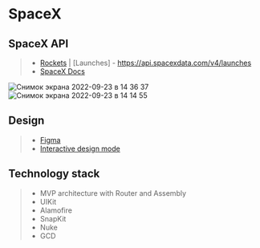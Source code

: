 # SpaceX
## SpaceX API
> - [Rockets](https://api.spacexdata.com/v4/rockets) | [Launches] - https://api.spacexdata.com/v4/launches
> - [SpaceX Docs](https://github.com/r-spacex/SpaceX-API/blob/master/docs/queries.md)

![Снимок экрана 2022-09-23 в 14 36 37](https://user-images.githubusercontent.com/95620294/191952215-b70528fb-6b8c-4838-a2c3-1ced210e932d.png)
![Снимок экрана 2022-09-23 в 14 14 55](https://user-images.githubusercontent.com/95620294/191952224-61f604e4-994a-449a-afd8-bc0a450062ba.png)

## Design
> - [Figma](https://www.figma.com/file/GLxcmFyzglgO8f6v4eRFHc/Тестовое-задание?node-id=2%3A3) 
> - [Interactive design mode](https://www.figma.com/proto/GLxcmFyzglgO8f6v4eRFHc/Тестовое-задание?page-id=0%3A1&node-id=2%3A3&viewport=323%2C48%2C0.16&scaling=min-zoom&starting-point-node-id=2%3A3)

## Technology stack
> - MVP architecture with Router and Assembly
> - UIKit
> - Alamofire 
> - SnapKit
> - Nuke
> - GCD
